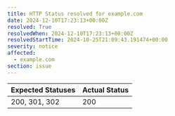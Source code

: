 ```yaml
---
title: HTTP Status resolved for example.com
date: 2024-12-10T17:23:13+00:00Z
resolved: True
resolvedWhen: 2024-12-10T17:23:13+00:00Z
resolvedStartTime: 2024-10-25T21:09:43.191474+00:00
severity: notice
affected:
  - example.com
section: issue
---
```


| Expected Statuses | Actual Status  |
|-------------------|----------------|
| 200, 301, 302 | 200 |
